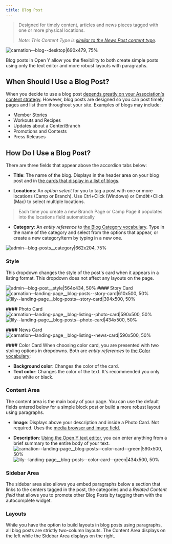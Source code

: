 ```yaml
---
title: Blog Post
---
```


> Designed for timely content, articles and news pieces tagged with one or more physical locations.
>
> *Note: This Content Type is [similar to the News Post content type](https://community.openymca.org/t/news-post-content-types-open-y-user-docs/694).*

![carnation--blog--desktop|690x479, 75%](upload://Rkgdb0hjyEt9lLUjFxWtTDGmZE.jpeg)

Blog posts in Open Y allow you the flexibility to both create simple posts using only the text editor and more robust layouts with paragraphs.

## When Should I Use a Blog Post?
When you decide to use a blog post [depends greatly on your Association's content strategy](https://www.youtube.com/watch?v=myGNK_qUGDM). However, blog posts are designed so you can post timely pages and list them throughout your site. Examples of blogs may include:

* Member Stories
* Workouts and Recipes
* Updates about a Center/Branch
* Promotions and Contests
* Press Releases

## How Do I Use a Blog Post?

There are three fields that appear above the accordion tabs below:

* **Title**: The name of the blog. Displays in the header area on your blog post and in [the cards that display in a list of blogs](https://community.openymca.org/t/blog-posts-paragraphs-open-y-user-docs/705).

* **Locations**: An *option select* for you to tag a post with one or more locations (Camp or Branch). Use Ctrl+Click (Windows) or Cmd⌘+Click (Mac) to select multiple locations.

> Each time you create a new Branch Page or Camp Page it populates into the locations field automatically

* **Category**: An *entity reference* to [the Blog Category vocabulary](https://community.openymca.org/t/taxonomy-vocabularies-and-terms-website-structure-open-y-user-docs/734). Type in the name of the category and select from the options that appear, or create a new category/term by typing in a new one.

![admin--blog-posts__category|662x204, 75%](upload://jwO81z5xCJqqZQwPTRIoyRgNmwW.gif)

### Style
This dropdown changes the style of the post's card when it appears in a listing format. This dropdown does not affect any layouts on the page.

![admin--blog-post__style|564x434, 50%](upload://cPN5q42rJ6WDOnkaQJ9eLyTdlZO.png)
**####** Story Card
![carnation--landing-page__blog-posts--story-card|610x500, 50%](upload://oJLrZIvtwSuBB7Jpu5nB8zki5X9.png) ![lily--landing-page__blog-posts--story-card|394x500, 50%](upload://i3yBTJgILl00OKqXi5fWd6VAmT8.png)

**####** Photo Card
![carnation--landing-page__blog-listing--photo-card|590x500, 50%](upload://tCqVbj1a1LnF1vt47REP84d7LYA.png) ![lily--landing-page__blog-posts--photo-card|434x500, 50%](upload://5FmyMqI53U1GhHWF7ehlqyQq8hg.png)

**####** News Card
![carnation--landing-page__blog-listing--news-card|590x500, 50%](upload://z5Ez1sNgStJPfGzD6lKSzwLFeii.png)

**####** Color Card
When choosing color card, you are presented with two styling options in dropdowns. Both are *entity references* to [the Color vocabulary](https://community.openymca.org/t/taxonomy-vocabularies-and-terms-website-structure-open-y-user-docs/734):

* **Background color**: Changes the color of the card.
* **Text color**: Changes the color of the text. It's recommended you only use white or black.

### Content Area
The content area is the main body of your page. You can use the default fields entered below for a simple block post or build a more robust layout using paragraphs.

* **Image**: Displays above your description and inside a Photo Card. Not required. Uses the [media browser and image field.](https://community.openymca.org/t/video-tutorials-for-images-and-documents/738)

* **Description**: [Using the Open Y text editor](https://community.openymca.org/t/introduction-text-editor-open-y-user-docs/643), you can enter anything from a brief summary to the entire body of your text.
  ![carnation--landing-page__blog-posts--color-card--green|590x500, 50%](upload://zhby7Do2LGR6ZscauU8bVJdUB8h.png) ![lily--landing-page__blog-posts--color-card--green|434x500, 50%](upload://48cFIYzzKbvW4UQushKjT8etmSS.png)


### Sidebar Area

The sidebar area also allows you embed paragraphs below a section that links to the centers tagged in the post, the categories and a *Related Content field* that allows you to promote other Blog Posts by tagging them with the autocomplete widget.

### Layouts

While you have the option to build layouts in blog posts using paragraphs, all blog posts are strictly two-column layouts. The Content Area displays on the left while the Sidebar Area displays on the right.
